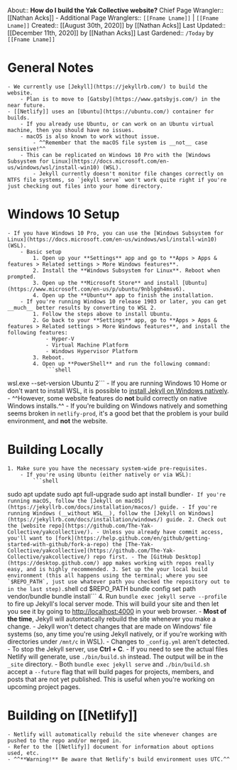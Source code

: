 About:: __How do I build the Yak Collective website?__
Chief Page Wrangler:: [[Nathan Acks]]
    - Additional Page Wranglers:: `[[Fname Lname]]` | `[[Fname Lname]]`
Created:: [[August 30th, 2020]] by [[Nathan Acks]]
Last Updated:: [[December 11th, 2020]] by [[Nathan Acks]]
Last Gardened:: `/Today` by `[[Fname Lname]]`
# General Notes
    - We currently use [Jekyll](https://jekyllrb.com/) to build the website.
        - Plan is to move to [Gatsby](https://www.gatsbyjs.com/) in the near future.
    - [[Netlify]] uses an [Ubuntu](https://ubuntu.com/) container for builds.
        - If you already use Ubuntu, or can work on an Ubuntu virtual machine, then you should have no issues.
        - macOS is also known to work without issue.
            - ^^Remember that the macOS file system is __not__ case sensitive!^^
        - This can be replicated on Windows 10 Pro with the [Windows Subsystem for Linux](https://docs.microsoft.com/en-us/windows/wsl/install-win10) (WSL).
            - Jekyll currently doesn't monitor file changes correctly on NTFS file systems, so `jekyll serve` won't work quite right if you're just checking out files into your home directory.
# Windows 10 Setup
    - If you have Windows 10 Pro, you can use the [Windows Subsystem for Linux](https://docs.microsoft.com/en-us/windows/wsl/install-win10) (WSL).
        - Basic setup
            1. Open up your **Settings** app and go to **Apps > Apps & features > Related settings > More Windows features**.
            2. Install the **Windows Subsystem for Linux**. Reboot when prompted.
            3. Open up the **Microsoft Store** and install [Ubuntu](https://www.microsoft.com/en-us/p/ubuntu/9nblggh4msv6).
            4. Open up the **Ubuntu** app to finish the installation.
        - If you're running Windows 10 release 1903 or later, you can get __much__ better results by converting to WSL 2.
            1. Follow the steps above to install Ubuntu.
            2. Go back to your **Settings** app, go to **Apps > Apps & features > Related settings > More Windows features**, and install the following features:
                - Hyper-V
                - Virtual Machine Platform
                - Windows Hypervisor Platform
            3. Reboot.
            4. Open up **PowerShell** and run the following command:
                ```shell
wsl.exe --set-version Ubuntu 2```
    - If you are running Windows 10 Home or don't want to install WSL, it is possible to [install Jekyll on Windows natively](https://jekyllrb.com/docs/installation/windows/).
        - ^^However, some website features do __not__ build correctly on native Windows installs.^^
        - If you're building on Windows natively and something seems broken in `netlify-prod`, it's a good bet that the problem is your build environment, and __not__ the website.
# Building Locally
    1. Make sure you have the necessary system-wide pre-requisites.
        - If you're using Ubuntu (either natively or via WSL):
            ```shell
sudo apt update
sudo apt full-upgrade
sudo apt install bundler```
        - If you're running macOS, follow the [Jekyll on macOS](https://jekyllrb.com/docs/installation/macos/) guide.
        - If you're running Windows (__without WSL__), follow the [Jekyll on Windows](https://jekyllrb.com/docs/installation/windows/) guide.
    2. Check out the [website repo](https://github.com/The-Yak-Collective/yakcollective/).
        - Unless you already have commit access, you'll want to [fork](https://help.github.com/en/github/getting-started-with-github/fork-a-repo) the [The-Yak-Collective/yakcollective](https://github.com/The-Yak-Collective/yakcollective/) repo first.
        - The [GitHub Desktop](https://desktop.github.com/) app makes working with repos really easy, and is highly recommended.
    3. Set up the your local build environment (this all happens using the terminal; where you see `$REPO_PATH`, just use whatever path you checked the repository out to in the last step).
        ```shell
cd $REPO_PATH
bundle config set path vendor/bundle
bundle install```
    4. Run `bundle exec jekyll serve --profile` to fire up Jekyll's local server mode. This will build your site and then let you see it by going to [http://localhost:4000](http://localhost:4000) in your web browser.
        - __Most of the time__, Jekyll will automatically rebuild the site whenever you make a change.
            - Jekyll won't detect changes that are made on Windows' file systems (so, any time you're using Jekyll natively, or if you're working with directories under `/mnt/c` in WSL).
            - Changes to `_config.yml` aren't detected.
        - To stop the Jekyll server, use **Ctrl + C**.
        - If you need to see the actual files Netlify will generate, use `./bin/build.sh` instead. The output will be in the `_site` directory.
        - Both `bundle exec jekyll serve` and `./bin/build.sh` accept a `--future` flag that will build pages for projects, members, and posts that are not yet published. This is useful when you're working on upcoming project pages.
# Building on [[Netlify]]
    - Netlify will automatically rebuild the site whenever changes are pushed to the repo and/or merged in.
    - Refer to the [[Netlify]] document for information about options used, etc.
    - ^^**Warning!** Be aware that Netlify's build environment uses UTC.^^
